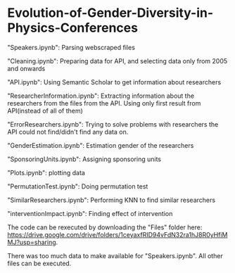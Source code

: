 # Evolution-of-Gender-Diversity-in-Physics-Conferences


"Speakers.ipynb": Parsing webscraped files 

"Cleaning.ipynb": Preparing data for API, and selecting data only from 2005 and onwards

"API.ipynb": Using Semantic Scholar to get information about researchers

"ResearcherInformation.ipynb": Extracting information about the researchers from the files from the API. Using only first result from API(instead of all of them)

"ErrorResearchers.ipynb": Trying to solve problems with researchers the API could not find/didn't find any data on. 

"GenderEstimation.ipynb": Estimation gender of the researchers

"SponsoringUnits.ipynb": Assigning sponsoring units

"Plots.ipynb": plotting data

"PermutationTest.ipynb": Doing permutation test

"SimilarResearchers.ipynb": Performing KNN to find similar researchers

"interventionImpact.ipynb": Finding effect of intervention

The code can be rexecuted by downloading the "Files" folder here: https://drive.google.com/drive/folders/1ceyaxfRID94vFdN32ra1hJ8R0yHfiMMJ?usp=sharing.

There was too much data to make available for "Speakers.ipynb". All other files can be executed. 
